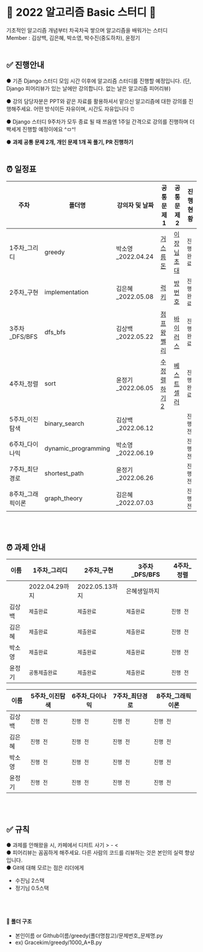 # 📝 2022 알고리즘 Basic 스터디 📝

기초적인 알고리즘 개념부터 차곡차곡 쌓으며 알고리즘을 배워가는 스터디
<br />
Member : 김상백, 김은혜, 박소영, 박수진(중도하차), 윤정기
<br />
<br />

## ✅ 진행안내
● 기존 Django 스터디 모임 시간 이후에 알고리즘 스터디를 진행할 예정입니다. (단, Django 피어리뷰가 있는 날에만 강의합니다. 없는 날은 알고리즘 피어리뷰)

● 강의 담당자분은 PPT와 같은 자료를 활용하셔서 맡으신 알고리즘에 대한 강의를 진행해주세요. 어떤 방식이든 자유이며, 시간도 자유입니다 ⏰

● Django 스터디 9주차가 모두 종료 될 때 쯔음엔 1주일 간격으로 강의를 진행하며 더 빡세게 진행할 예정이에요 ^ㅁ^!

● __과제 공통 문제 2개, 개인 문제 1개 꼭 풀기, PR 진행하기__
<br />
<br />

## ⏰ 일정표
| **주차** | **폴더명**  |  강의자 및 날짜 | **공통 문제1**  | **공통 문제2**  | **진행 현황** | 
| -------- | --------- | --------------- | ------------------ | ----------------- | ------------- |
| 1주차_그리디| greedy | 박소영_2022.04.24 | [거스름돈](https://www.acmicpc.net/problem/5585) | [이장님 초대](https://www.acmicpc.net/problem/9237)| `진행 완료` |
| 2주차_구현 | implementation| 김은혜_2022.05.08 |[럭키](https://www.acmicpc.net/problem/18406) | [방 번호](https://www.acmicpc.net/problem/1475)| `진행 완료` |
| 3주차_DFS/BFS | dfs_bfs | 김상백_2022.05.22 | [점프왕 쩰리](https://www.acmicpc.net/problem/16173)| [바이러스](https://www.acmicpc.net/problem/2606)| `진행 완료` |
| 4주차_정렬 | sort | 윤정기_2022.06.05 | [수 정렬하기 2](https://www.acmicpc.net/problem/2751)| [베스트셀러](https://www.acmicpc.net/problem/1302)| `진행 완료` |
| 5주차_이진 탐색 | binary_search | 김상백_2022.06.12 |  |  | `진행 전` |
| 6주차_다이나믹| dynamic_programming | 박소영_2022.06.19 |  |  | `진행 전`  |
| 7주차_최단경로 | shortest_path  | 윤정기_2022.06.26 |  |     | `진행 전` |
| 8주차_그래픽이론 | graph_theory | 김은혜_2022.07.03 |  |  | `진행 전`   |

<br />
<br />

## ⏰ 과제 안내
| **이름** | **1주차_그리디**  | **2주차_구현** | **3주차_DFS/BFS**  | **4주차_정렬**  | 
| -------- | --------- | -------- | --------- | --------- | 
|  | 2022.04.29까지 | 2022.05.13까지 | 은혜생일까지 | |
| 김상백 | `제출완료` | `제출완료`|`제출완료` |`진행 전` |
| 김은혜 | `제출완료` | `제출완료`|`제출완료` |`진행 전` |
| 박소영 | `제출완료` | `제출완료`|`제출완료` |`진행 전` |
| 윤정기 | `공통제출완료` | `제출완료`|`제출완료` |`진행 전` |

| **이름** | **5주차_이진탐색**  | **6주차_다이나믹** | **7주차_최단경로**  | **8주차_그래픽이론**  | 
| -------- | --------- | -------- | --------- | --------- | 
| 김상백 | `진행 전` | `진행 전`|`진행 전` |`진행 전` |
| 김은혜 | `진행 전` | `진행 전`|`진행 전` |`진행 전` |
| 박소영 | `진행 전` | `진행 전`|`진행 전` |`진행 전` |
| 윤정기 | `진행 전` | `진행 전`|`진행 전` |`진행 전` |

<br />
<br />

## ✅ 규칙
● 과제를 안해왔을 시, 카페에서 디저트 사기 > - <   
● 피어리뷰는 꼼꼼하게 해주세요. 다른 사람의 코드를 리뷰하는 것은 본인의 실력 향상입니다.   
● Git에 대해 모르는 점은 리더에게    

- 수진님 2스택
- 정기님 0.5스택

<br />
<br />

#### 📁 폴더 구조 

- 본인이름 or Github이름/greedy(폴더명참고)/문제번호_문제명.py
- ex) Gracekim/greedy/1000_A+B.py 
